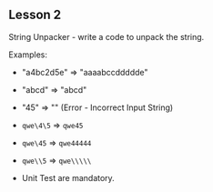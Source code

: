 ## Lesson 2

String Unpacker - write a code to unpack the string.

Examples:

* "a4bc2d5e" => "aaaabccddddde"

* "abcd" => "abcd"

* "45" => "" (Error - Incorrect Input String)

* `qwe\4\5` => `qwe45`

*  `qwe\45` => `qwe44444`

* `qwe\\5` => `qwe\\\\\`
* Unit Test are mandatory.
